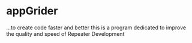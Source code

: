 appGrider
=========

...to create code faster and better
this is a program dedicated to improve the quality and speed of Repeater Development
